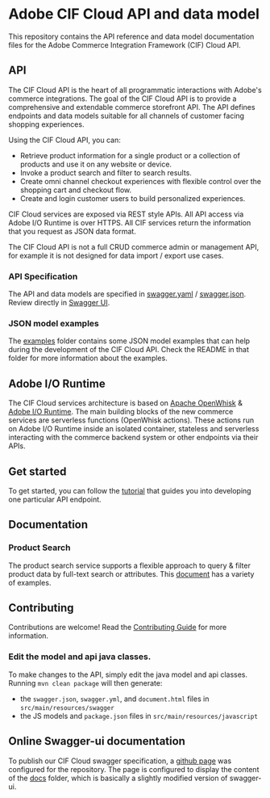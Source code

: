 # Adobe CIF Cloud API and data model

This repository contains the API reference and data model documentation files for the Adobe Commerce Integration Framework (CIF) Cloud API.

## API

The CIF Cloud API is the heart of all programmatic interactions with Adobe's commerce integrations. The goal of the CIF Cloud API is to provide a comprehensive and extendable commerce storefront API. The API defines endpoints and data models suitable for all channels of customer facing shopping experiences. 

Using the CIF Cloud API, you can:

* Retrieve product information for a single product or a collection of products and use it on any website or device.
* Invoke a product search and filter to search results.
* Create omni channel checkout experiences with flexible control over the shopping cart and checkout flow.
* Create and login customer users to build personalized experiences.

CIF Cloud services are exposed via REST style APIs. All API access via Adobe I/O Runtime is over HTTPS. All CIF services return the information that you request as JSON data format.

The CIF Cloud API is not a full CRUD commerce admin or management API, for example it is not designed for data import / export use cases.

### API Specification

The API and data models are specified in [swagger.yaml](src/main/resources/swagger/swagger.yaml) / [swagger.json](src/main/resources/swagger/swagger.json). Review directly in [Swagger UI](https://github.com/pages/adobe/commerce-cif-api/).

### JSON model examples

The [examples](src/test/resources) folder contains some JSON model examples that can help during the development of the CIF Cloud API. Check the README in that folder for more information about the examples.

## Adobe I/O Runtime

The CIF Cloud services architecture is based on [Apache OpenWhisk](https://openwhisk.apache.org) & [Adobe I/O Runtime](https://www.adobe.io/apis/cloudplatform/runtime.html). The main building blocks of the new commerce services are serverless functions (OpenWhisk actions). These actions run on Adobe I/O Runtime inside an isolated container, stateless and serverless interacting with the commerce backend system or other endpoints via their APIs. 

## Get started

To get started, you can follow the [tutorial](documentation/tutorial) that guides you into developing one particular API endpoint.

## Documentation

### Product Search

The product search service supports a flexible approach to query & filter product data by full-text search or attributes. This [document](documentation/product_search.md) has a variety of examples.

## Contributing

Contributions are welcome! Read the [Contributing Guide](CONTRIBUTING.md) for more information.

### Edit the model and api java classes.
To make changes to the API, simply edit the java model and api classes. Running `mvn clean package` will then generate:
* the `swagger.json`, `swagger.yml`, and `document.html` files in `src/main/resources/swagger`
* the JS models and `package.json` files in `src/main/resources/javascript`

## Online Swagger-ui documentation
To publish our CIF Cloud swagger specification, a [github page](https://github.com/pages/adobe/commerce-cif-api/) was 
configured for the repository.
The page is configured to display the content of the [docs](docs) folder, which is basically a slightly modified version of swagger-ui.
 